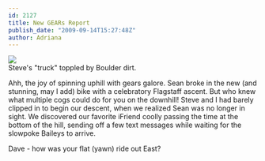 ```yaml
---
id: 2127
title: New GEARs Report
publish_date: "2009-09-14T15:27:48Z"
author: Adriana
---
```

![](http://www.flagstafffrenzy.org/wp-content/uploads/2009/09/DSC05464.jpg)  
Steve's "truck" toppled by Boulder dirt.

Ahh, the joy of spinning uphill with gears galore. Sean broke in the new (and stunning, may I add) bike with a celebratory Flagstaff ascent. But who knew what multiple cogs could do for you on the downhill! Steve and I had barely clipped in to begin our descent, when we realized Sean was no longer in sight. We discovered our favorite iFriend coolly passing the time at the bottom of the hill, sending off a few text messages while waiting for the slowpoke Baileys to arrive.

Dave - how was your flat (yawn) ride out East?
